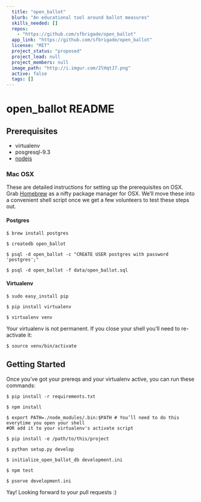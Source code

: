 ```yaml
---
  title: "open_ballot"
  blurb: "An educational tool around ballot measures"
  skills_needed: []
  repos: 
    - "https://github.com/sfbrigade/open_ballot"
  app_link: "https://github.com/sfbrigade/open_ballot"
  license: "MIT"
  project_status: "proposed"
  project_lead: null
  project_members: null
  image_path: "http://i.imgur.com/2lHqtJ7.png"
  active: false
  tags: []
---
```

open_ballot README
==================

Prerequisites
-------------

- virtualenv
- posgresql-9.3
- [nodejs](http://nodejs.org/)

### Mac OSX
These are detailed instructions for setting up the prerequisites on OSX.
Grab [Homebrew](http://brew.sh/) as a nifty package manager for OSX.
We’ll move these into a convenient shell script once we get a few volunteers to test these steps out.

#### Postgres

```
$ brew install postgres

$ createdb open_ballot

$ psql -d open_ballot -c "CREATE USER postgres with password 'postgres';"

$ psql -d open_ballot -f data/open_ballot.sql
```

#### Virtualenv

```
$ sudo easy_install pip

$ pip install virtualenv

$ virtualenv venv
```

Your virtualenv is not permanent. If you close your shell you’ll need to re-activate it:

```
$ source venv/bin/activate
```

Getting Started
---------------
Once you’ve got your prereqs and your virtualenv active, you can run these commands:

```
$ pip install -r requirements.txt

$ npm install

$ export PATH=./node_modules/.bin:$PATH # You’ll need to do this everytime you open your shell
#OR add it to your virtualenv's activate script

$ pip install -e /path/to/this/project

$ python setup.py develop

$ initialize_open_ballot_db development.ini

$ npm test

$ pserve development.ini
```

Yay! Looking forward to your pull requests :)
